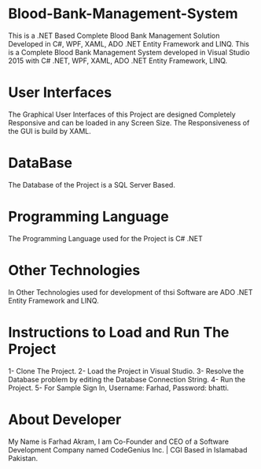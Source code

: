  # Blood-Bank-Management-System
 This is a .NET Based Complete Blood Bank Management Solution Developed in C#, WPF, XAML, ADO .NET Entity Framework and LINQ.
 This is a Complete Blood Bank Management System developed in Visual Studio 2015 with C# .NET, WPF, XAML, ADO .NET Entity Framework, LINQ.
 # User Interfaces
 The Graphical User Interfaces of this Project are designed Completely Responsive and can be loaded in any Screen Size. The Responsiveness of the GUI is build by XAML.
 
 # DataBase
 
 The Database of the Project is a SQL Server Based.
 
 # Programming Language
 
 The Programming Language used for the Project is C# .NET
 
 # Other Technologies
 
 In Other Technologies used for development of thsi Software are ADO .NET Entity Framework and LINQ.
 
 # Instructions to Load and Run The Project
 
 1- Clone The Project. 2- Load the Project in Visual Studio. 3- Resolve the Database problem by editing the Database Connection String. 4- Run the Project. 5- For Sample Sign In, Username: Farhad, Password: bhatti.
 
 # About Developer
 
 My Name is Farhad Akram, I am Co-Founder and CEO of a Software Development Company named CodeGenius Inc. | CGI Based in Islamabad Pakistan.
